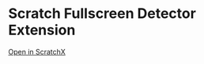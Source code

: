 # Scratch Fullscreen Detector Extension

[Open in ScratchX](http://scratchx.org/?url=https://nathanprocks.github.io/Scratch-Fullscreen-Detector-Extension/fullscreen-detector.js#scratch)
